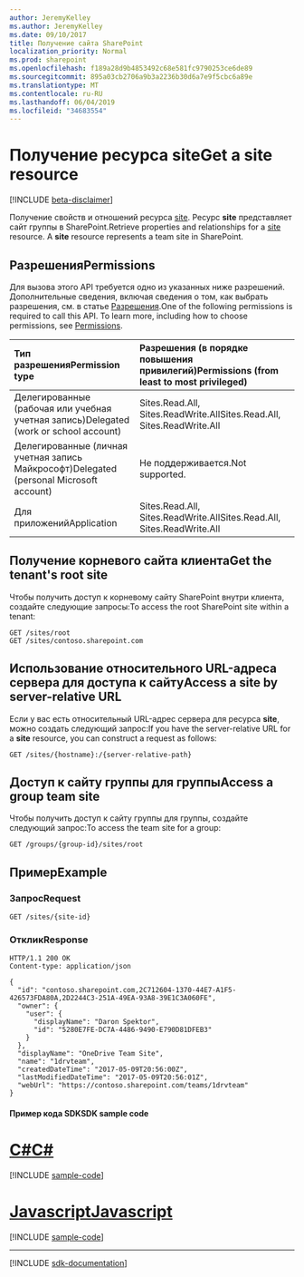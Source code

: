 ```yaml
---
author: JeremyKelley
ms.author: JeremyKelley
ms.date: 09/10/2017
title: Получение сайта SharePoint
localization_priority: Normal
ms.prod: sharepoint
ms.openlocfilehash: f189a28d9b4853492c68e581fc9790253ce6de89
ms.sourcegitcommit: 895a03cb2706a9b3a2236b30d6a7e9f5cbc6a89e
ms.translationtype: MT
ms.contentlocale: ru-RU
ms.lasthandoff: 06/04/2019
ms.locfileid: "34683554"
---
```

# <a name="get-a-site-resource"></a><span data-ttu-id="a75b9-102">Получение ресурса site</span><span class="sxs-lookup"><span data-stu-id="a75b9-102">Get a site resource</span></span>

[!INCLUDE [beta-disclaimer](../../includes/beta-disclaimer.md)]

<span data-ttu-id="a75b9-p101">Получение свойств и отношений ресурса [site][]. Ресурс **site** представляет сайт группы в SharePoint.</span><span class="sxs-lookup"><span data-stu-id="a75b9-p101">Retrieve properties and relationships for a [site][] resource. A **site** resource represents a team site in SharePoint.</span></span>

[site]: ../resources/site.md

## <a name="permissions"></a><span data-ttu-id="a75b9-106">Разрешения</span><span class="sxs-lookup"><span data-stu-id="a75b9-106">Permissions</span></span>

<span data-ttu-id="a75b9-p102">Для вызова этого API требуется одно из указанных ниже разрешений. Дополнительные сведения, включая сведения о том, как выбрать разрешения, см. в статье [Разрешения](/graph/permissions-reference).</span><span class="sxs-lookup"><span data-stu-id="a75b9-p102">One of the following permissions is required to call this API. To learn more, including how to choose permissions, see [Permissions](/graph/permissions-reference).</span></span>

|<span data-ttu-id="a75b9-109">Тип разрешения</span><span class="sxs-lookup"><span data-stu-id="a75b9-109">Permission type</span></span>      | <span data-ttu-id="a75b9-110">Разрешения (в порядке повышения привилегий)</span><span class="sxs-lookup"><span data-stu-id="a75b9-110">Permissions (from least to most privileged)</span></span>              |
|:--------------------|:---------------------------------------------------------|
|<span data-ttu-id="a75b9-111">Делегированные (рабочая или учебная учетная запись)</span><span class="sxs-lookup"><span data-stu-id="a75b9-111">Delegated (work or school account)</span></span> | <span data-ttu-id="a75b9-112">Sites.Read.All, Sites.ReadWrite.All</span><span class="sxs-lookup"><span data-stu-id="a75b9-112">Sites.Read.All, Sites.ReadWrite.All</span></span>    |
|<span data-ttu-id="a75b9-113">Делегированные (личная учетная запись Майкрософт)</span><span class="sxs-lookup"><span data-stu-id="a75b9-113">Delegated (personal Microsoft account)</span></span> | <span data-ttu-id="a75b9-114">Не поддерживается.</span><span class="sxs-lookup"><span data-stu-id="a75b9-114">Not supported.</span></span>    |
|<span data-ttu-id="a75b9-115">Для приложений</span><span class="sxs-lookup"><span data-stu-id="a75b9-115">Application</span></span> | <span data-ttu-id="a75b9-116">Sites.Read.All, Sites.ReadWrite.All</span><span class="sxs-lookup"><span data-stu-id="a75b9-116">Sites.Read.All, Sites.ReadWrite.All</span></span> |

## <a name="get-the-tenants-root-site"></a><span data-ttu-id="a75b9-117">Получение корневого сайта клиента</span><span class="sxs-lookup"><span data-stu-id="a75b9-117">Get the tenant's root site</span></span>

<span data-ttu-id="a75b9-118">Чтобы получить доступ к корневому сайту SharePoint внутри клиента, создайте следующие запросы:</span><span class="sxs-lookup"><span data-stu-id="a75b9-118">To access the root SharePoint site within a tenant:</span></span>

<!-- { "blockType": "ignored" } -->

```http
GET /sites/root
GET /sites/contoso.sharepoint.com
```

## <a name="access-a-site-by-server-relative-url"></a><span data-ttu-id="a75b9-119">Использование относительного URL-адреса сервера для доступа к сайту</span><span class="sxs-lookup"><span data-stu-id="a75b9-119">Access a site by server-relative URL</span></span>

<span data-ttu-id="a75b9-120">Если у вас есть относительный URL-адрес сервера для ресурса **site**, можно создать следующий запрос:</span><span class="sxs-lookup"><span data-stu-id="a75b9-120">If you have the server-relative URL for a **site** resource, you can construct a request as follows:</span></span>

```http
GET /sites/{hostname}:/{server-relative-path}
```

## <a name="access-a-group-team-site"></a><span data-ttu-id="a75b9-121">Доступ к сайту группы для группы</span><span class="sxs-lookup"><span data-stu-id="a75b9-121">Access a group team site</span></span>

<span data-ttu-id="a75b9-122">Чтобы получить доступ к сайту группы для группы, создайте следующий запрос:</span><span class="sxs-lookup"><span data-stu-id="a75b9-122">To access the team site for a group:</span></span>

```http
GET /groups/{group-id}/sites/root
```

## <a name="example"></a><span data-ttu-id="a75b9-123">Пример</span><span class="sxs-lookup"><span data-stu-id="a75b9-123">Example</span></span>

### <a name="request"></a><span data-ttu-id="a75b9-124">Запрос</span><span class="sxs-lookup"><span data-stu-id="a75b9-124">Request</span></span>

<!-- { "blockType": "request", "name": "get-site" } -->

```http
GET /sites/{site-id}
```

### <a name="response"></a><span data-ttu-id="a75b9-125">Отклик</span><span class="sxs-lookup"><span data-stu-id="a75b9-125">Response</span></span>

<!-- { "blockType": "response", "@type": "microsoft.graph.site", "truncated": true } -->

```http
HTTP/1.1 200 OK
Content-type: application/json

{
  "id": "contoso.sharepoint.com,2C712604-1370-44E7-A1F5-426573FDA80A,2D2244C3-251A-49EA-93A8-39E1C3A060FE",
  "owner": {
    "user": {
      "displayName": "Daron Spektor",
      "id": "5280E7FE-DC7A-4486-9490-E790D81DFEB3"
    }
  },
  "displayName": "OneDrive Team Site",
  "name": "1drvteam",
  "createdDateTime": "2017-05-09T20:56:00Z",
  "lastModifiedDateTime": "2017-05-09T20:56:01Z",
  "webUrl": "https://contoso.sharepoint.com/teams/1drvteam"
}
```
#### <a name="sdk-sample-code"></a><span data-ttu-id="a75b9-126">Пример кода SDK</span><span class="sxs-lookup"><span data-stu-id="a75b9-126">SDK sample code</span></span>
# <a name="ctabcs"></a>[<span data-ttu-id="a75b9-127">C#</span><span class="sxs-lookup"><span data-stu-id="a75b9-127">C#</span></span>](#tab/cs)
[!INCLUDE [sample-code](../includes/get-site-Cs-snippets.md)]

# <a name="javascripttabjavascript"></a>[<span data-ttu-id="a75b9-128">Javascript</span><span class="sxs-lookup"><span data-stu-id="a75b9-128">Javascript</span></span>](#tab/javascript)
[!INCLUDE [sample-code](../includes/get-site-Javascript-snippets.md)]

---

[!INCLUDE [sdk-documentation](../includes/snippets_sdk_documentation_link.md)]

<!--
{
  "type": "#page.annotation",
  "description": "",
  "keywords": "",
  "section": "documentation",
  "tocPath": "Sites/Get by ID",
  "suppressions": [
    "Error: /api-reference/beta/api/site-get.md:\r\n      BookmarkMissing: '[#tab/cs](C#)'. Did you mean: #c (score: 5)",
    "Error: /api-reference/beta/api/site-get.md:\r\n      BookmarkMissing: '[#tab/javascript](Javascript)'. Did you mean: #javascript (score: 4)"
  ]
}
-->
